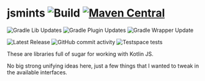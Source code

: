 # jsmints ![Build](https://github.com/robertfmurdock/jsmints/actions/workflows/main.yml/badge.svg?branch=master) [![Maven Central](https://maven-badges.herokuapp.com/maven-central/com.zegreatrob.jsmints/jsmints-bom/badge.svg)](https://maven-badges.herokuapp.com/maven-central/com.zegreatrob/jsmints)

![Gradle Lib Updates](https://github.com/robertfmurdock/Coupling/actions/workflows/gradle-update.yml/badge.svg?branch=master)
![Gradle Plugin Updates](https://github.com/robertfmurdock/Coupling/actions/workflows/gradle-plugin-update.yml/badge.svg?branch=master)
![Gradle Wrapper Update](https://github.com/robertfmurdock/jsmints/actions/workflows/update-gradle-wrapper.yml/badge.svg?branch=master)

![Latest Release](https://img.shields.io/github/v/release/robertfmurdock/jsmints)
![GitHub commit activity](https://img.shields.io/github/commit-activity/m/robertfmurdock/jsmints)
![Testspace tests](https://img.shields.io/testspace/passed/robertfmurdock/robertfmurdock:jsmints/master)

These are libraries full of sugar for working with Kotlin JS.

No big strong unifying ideas here, just a few things that I wanted to tweak in the available interfaces.
